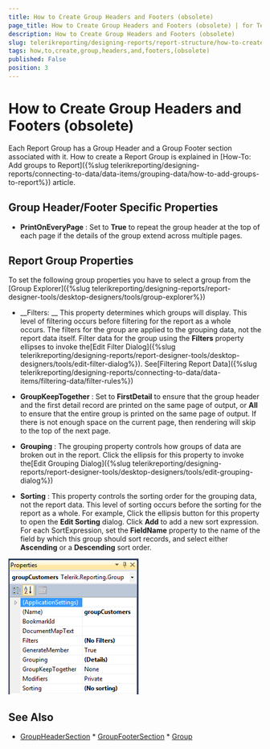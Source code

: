 ```yaml
---
title: How to Create Group Headers and Footers (obsolete)
page_title: How to Create Group Headers and Footers (obsolete) | for Telerik Reporting Documentation
description: How to Create Group Headers and Footers (obsolete)
slug: telerikreporting/designing-reports/report-structure/how-to-create-group-headers-and-footers-(obsolete)
tags: how,to,create,group,headers,and,footers,(obsolete)
published: False
position: 3
---
```


# How to Create Group Headers and Footers (obsolete)



Each Report Group has a Group Header and a Group Footer section associated with it. How to create a Report Group is explained in [How-To: Add groups to Report]({%slug telerikreporting/designing-reports/connecting-to-data/data-items/grouping-data/how-to-add-groups-to-report%}) article.

## Group Header/Footer Specific Properties

*  __PrintOnEveryPage__  : Set to __True__  to repeat the group header at the top of each page if the details of the group extend across multiple pages.

## Report Group Properties

To set the following group properties you have to select a group from the [Group Explorer]({%slug telerikreporting/designing-reports/report-designer-tools/desktop-designers/tools/group-explorer%})

*  __Filters: __  This property determines which groups will display. This level of filtering occurs before filtering for the report as a whole occurs. The filters for the group are applied to the grouping data, not the report data itself. Filter data for the group using the __Filters__  property ellipses to invoke the[Edit Filter Dialog]({%slug telerikreporting/designing-reports/report-designer-tools/desktop-designers/tools/edit-filter-dialog%}). See[Filtering Report Data]({%slug telerikreporting/designing-reports/connecting-to-data/data-items/filtering-data/filter-rules%})

*  __GroupKeepTogether__  : Set to __FirstDetail__  to ensure that the group header and the first detail record are printed on the same page of output, or __All__  to ensure that the entire group is printed on the same page of output. If there is not enough space on the current page, then rendering will skip to the top of the next page.

*  __Grouping__  : The grouping property controls how groups of data are broken out in the report. Click the ellipsis for this property to invoke the[Edit Grouping Dialog]({%slug telerikreporting/designing-reports/report-designer-tools/desktop-designers/tools/edit-grouping-dialog%})

*  __Sorting__  : This property controls the sorting order for the grouping data, not the report data. This level of sorting occurs before the sorting for the report as a whole. For example, Click the ellipsis button for this property to open the __Edit Sorting__  dialog. Click __Add__  to add a new sort expression. For each SortExpression, set the __FieldName__  property to the name of the field by which this group should sort records, and select either __Ascending__  or a __Descending__  sort order.  

  ![](images/groupProperties.png) 
      

## See Also
 * [GroupHeaderSection](/reporting/api/Telerik.Reporting.GroupHeaderSection)  * [GroupFooterSection](/reporting/api/Telerik.Reporting.GroupFooterSection)  * [Group](/reporting/api/Telerik.Reporting.Group) 
